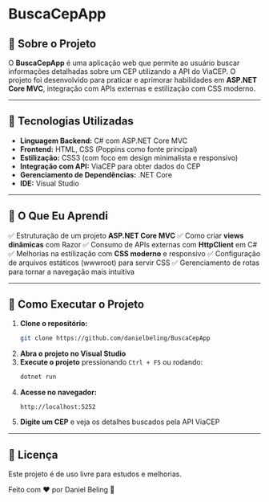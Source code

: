 # BuscaCepApp

## 📌 Sobre o Projeto
O **BuscaCepApp** é uma aplicação web que permite ao usuário buscar informações detalhadas sobre um CEP utilizando a API do ViaCEP. O projeto foi desenvolvido para praticar e aprimorar habilidades em **ASP.NET Core MVC**, integração com APIs externas e estilização com CSS moderno.

---

## 🚀 Tecnologias Utilizadas
- **Linguagem Backend:** C# com ASP.NET Core MVC
- **Frontend:** HTML, CSS (Poppins como fonte principal)
- **Estilização:** CSS3 (com foco em design minimalista e responsivo)
- **Integração com API:** ViaCEP para obter dados do CEP
- **Gerenciamento de Dependências:** .NET Core
- **IDE:** Visual Studio

---

## 🎯 O Que Eu Aprendi
✅ Estruturação de um projeto **ASP.NET Core MVC**
✅ Como criar **views dinâmicas** com Razor
✅ Consumo de APIs externas com **HttpClient** em C#
✅ Melhorias na estilização com **CSS moderno** e responsivo
✅ Configuração de arquivos estáticos (wwwroot) para servir CSS
✅ Gerenciamento de rotas para tornar a navegação mais intuitiva

---

## 🔧 Como Executar o Projeto
1. **Clone o repositório:**
   ```sh
   git clone https://github.com/danielbeling/BuscaCepApp
   ```
2. **Abra o projeto no Visual Studio**
3. **Execute o projeto** pressionando `Ctrl + F5` ou rodando:
   ```sh
   dotnet run
   ```
4. **Acesse no navegador:**
   ```
   http://localhost:5252
   ```
5. **Digite um CEP** e veja os detalhes buscados pela API ViaCEP

---

## 📜 Licença
Este projeto é de uso livre para estudos e melhorias.

Feito com ❤️ por Daniel Beling 🚀

